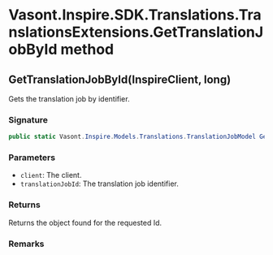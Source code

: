 # Vasont.Inspire.SDK.Translations.TranslationsExtensions.GetTranslationJobById method
## GetTranslationJobById(InspireClient, long)
Gets the translation job by identifier.

### Signature
```csharp
public static Vasont.Inspire.Models.Translations.TranslationJobModel GetTranslationJobById(InspireClient client, long translationJobId)
```
### Parameters
- `client`: The client.
- `translationJobId`: The translation job identifier.

### Returns
Returns the  object found for the requested Id.
### Remarks

